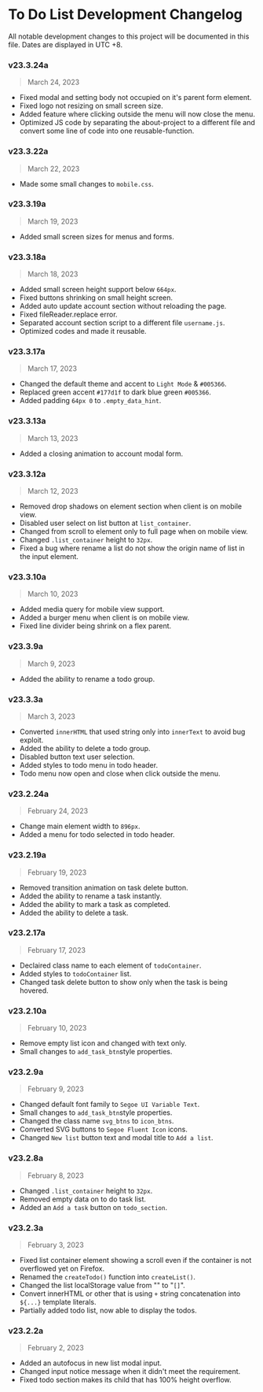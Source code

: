 # To Do List Development Changelog
All notable development changes to this project will be documented in this file. Dates are displayed in UTC +8.


### v23.3.24a
> March 24, 2023
- Fixed modal and setting body not occupied on it's parent form element.
- Fixed logo not resizing on small screen size.
- Added feature where clicking outside the menu will now close the menu.
- Optimized JS code by separating the about-project to a different file and convert some line of code into one reusable-function.

### v23.3.22a
> March 22, 2023
- Made some small changes to `mobile.css`.

### v23.3.19a
> March 19, 2023
- Added small screen sizes for menus and forms.

### v23.3.18a
> March 18, 2023
- Added small screen height support below `664px`.
- Fixed buttons shrinking on small height screen.
- Added auto update account section without reloading the page.
- Fixed fileReader.replace error.
- Separated account section script to a different file `username.js`.
- Optimized codes and made it reusable.

### v23.3.17a
> March 17, 2023
- Changed the default theme and accent to `Light Mode` & `#005366`.
- Replaced green accent `#177d1f` to dark blue green `#005366`.
- Added padding `64px 0` to `.empty_data_hint`.

### v23.3.13a
> March 13, 2023
- Added a closing animation to account modal form.

### v23.3.12a
> March 12, 2023
- Removed drop shadows on element section when client is on mobile view.
- Disabled user select on list button at `list_container`.
- Changed from scroll to element only to full page when on mobile view.
- Changed `.list_container` height to `32px`.
- Fixed a bug where rename a list do not show the origin name of list in the input element.

### v23.3.10a
> March 10, 2023
- Added media query for mobile view support.
- Added a burger menu when client is on mobile view.
- Fixed line divider being shrink on a flex parent.

### v23.3.9a
> March 9, 2023
- Added the ability to rename a todo group.

### v23.3.3a
> March 3, 2023
- Converted `innerHTML` that used string only into `innerText` to avoid bug exploit.
- Added the ability to delete a todo group.
- Disabled button text user selection.
- Added styles to todo menu in todo header.
- Todo menu now open and close when click outside the menu.

### v23.2.24a
> February 24, 2023
- Change main element width to `896px`.
- Added a menu for todo selected in todo header.

### v23.2.19a
> February 19, 2023
- Removed transition animation on task delete button.
- Added the ability to rename a task instantly.
- Added the ability to mark a task as completed.
- Added the ability to delete a task.

### v23.2.17a
> February 17, 2023
- Declaired class name to each element of `todoContainer`.
- Added styles to `todoContainer` list.
- Changed task delete button to show only when the task is being hovered.

### v23.2.10a
> February 10, 2023
- Remove empty list icon and changed with text only.
- Small changes to `add_task_btn`style properties.

### v23.2.9a
> February 9, 2023
- Changed default font family to `Segoe UI Variable Text`.
- Small changes to `add_task_btn`style properties.
- Changed the class name `svg_btns` to `icon_btns`.
- Converted SVG buttons to `Segoe Fluent Icon` icons.
- Changed `New list` button text and modal title to `Add a list`.

### v23.2.8a
> February 8, 2023
- Changed `.list_container` height to `32px`.
- Removed empty data on to do task list.
- Added an `Add a task` button on `todo_section`.

### v23.2.3a
> February 3, 2023
- Fixed list container element showing a scroll even if the container is not overflowed yet on Firefox.
- Renamed the `createTodo()` function into `createList()`.
- Changed the list localStorage value from "" to "`[]`".
- Convert innerHTML or other that is using `+` string concatenation into `${...}` template literals.
- Partially added todo list, now able to display the todos.

### v23.2.2a
> February 2, 2023
- Added an autofocus in new list modal input.
- Changed input notice message when it didn't meet the requirement.
- Fixed todo section makes its child that has 100% height overflow.